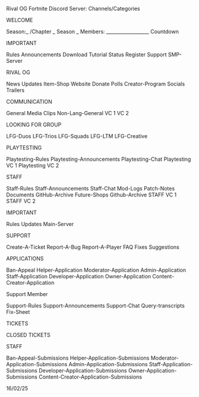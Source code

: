 Rival OG Fortnite Discord Server: Channels/Categories

WELCOME

Season:_ /Chapter _ Season _
Members: __________________
Countdown

IMPORTANT

Rules
Announcements
Download
Tutorial
Status
Register
Support
SMP-Server

RIVAL OG

News
Updates
Item-Shop
Website
Donate
Polls
Creator-Program
Socials
Trailers

COMMUNICATION

General
Media
Clips
Non-Lang-General
VC 1
VC 2

LOOKING FOR GROUP

LFG-Duos
LFG-Trios
LFG-Squads
LFG-LTM
LFG-Creative

PLAYTESTING

Playtesting-Rules
Playtesting-Announcements
Playtesting-Chat
Playtesting VC 1
Playtesting VC 2

STAFF

Staff-Rules
Staff-Announcements
Staff-Chat
Mod-Logs
Patch-Notes
Documents
GitHub-Archive
Future-Shops
Github-Archive
STAFF VC 1
STAFF VC 2





IMPORTANT

Rules
Updates
Main-Server

SUPPORT

Create-A-Ticket
Report-A-Bug
Report-A-Player
FAQ
Fixes
Suggestions

APPLICATIONS

Ban-Appeal
Helper-Application
Moderator-Application
Admin-Application
Staff-Application
Developer-Application
Owner-Application
Content-Creator-Application

Support Member

Support-Rules
Support-Announcements
Support-Chat
Query-transcripts
Fix-Sheet

TICKETS

CLOSED TICKETS

STAFF

Ban-Appeal-Submissions
Helper-Application-Submissions
Moderator-Application-Submissions
Admin-Application-Submissions
Staff-Application-Submissions
Developer-Application-Submissions
Owner-Application-Submissions
Content-Creator-Application-Submissions














































































16/02/25
